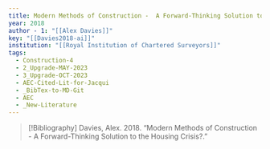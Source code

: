 ```yaml
---
title: Modern Methods of Construction -  A Forward-Thinking Solution to the Housing Crisis?
year: 2018
author - 1: "[[Alex Davies]]"
key: "[[Davies2018-ai]]"
institution: "[[Royal Institution of Chartered Surveyors]]"
tags:
  - Construction-4
  - 2_Upgrade-MAY-2023
  - 3_Upgrade-OCT-2023
  - AEC-Cited-Lit-for-Jacqui
  - _BibTex-to-MD-Git
  - AEC
  - _New-Literature
---
```


> [!Bibliography]
> Davies, Alex. 2018. “Modern Methods of Construction -  A Forward-Thinking Solution to the Housing Crisis?.”